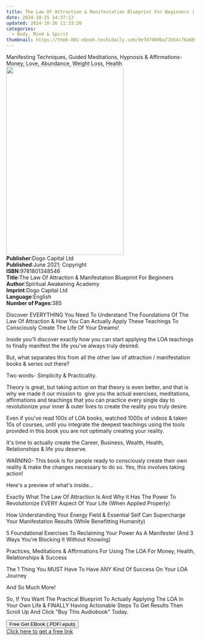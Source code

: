```yaml
---
title: The Law Of Attraction & Manifestation Blueprint For Beginners | Free Book
date: 2024-10-25 14:37:13
updated: 2024-10-26 11:33:20
categories:
  - Body, Mind & Spirit
thumbnail: https://thmb-001-ebook.techidaily.com/9e7d7469ba71b54c76a68fcef710e71eebd00c9f895037e2b33e616af61d0746.jpg
---
```

<main id="book-container">
  <div class="flex flex-col">
    <div class="book-brief flex-1 py-6 px-4 sm:p-6 md:py-10 md:px-8">
      <!-- brief-->
      <div class="book-brief-main">
        Manifesting Techniques, Guided Meditations, Hypnosis & Affirmations-
        Money, Love, Abundance, Weight Loss, Health
      </div>
    </div>
    <div
      class="book-meta-info flex-1 grid gap-4 col-start-1 col-end-3 row-start-1 sm:mb-6 sm:grid-cols-4 lg:gap-6 lg:col-start-2 lg:row-end-6 lg:row-span-6 lg:mb-0"
    >
      <div
        class="book-meta-info-left place-content-center mt-4 p-4 text-sm leading-6 col-start-2 col-span-2 dark:text-slate-400"
      >
        <img
          class="w-full h-500 object-cover rounded-lg sm:h-255 sm:col-span-2 lg:col-span-full"
          src="https://img-001-ebook.techidaily.com/b63afd26299561f41289d593ae9969cb8f79aaf0e835ca5c553ec7b7369561c4.jpg"
          alt=""
          width="312"
          height="500"
        />
      </div>
      <div
        class="book-meta-info-right mt-2 col-start-1 row-start-2 col-span-3 self-center"
      >
        <!-- meta data  -->
        <div class="flex flex-col px-4 md:px-8">
          <div class="flex-1">
            <strong>Publisher</strong>:<span class="px-2"
              >Dogo Capital Ltd</span
            >
          </div>
          <div class="flex-1">
            <strong>Published</strong>:<span class="px-2"
              >June 2021; Copyright</span
            >
          </div>
          <div class="flex-1">
            <strong>ISBN</strong>:<span class="px-2">9781801348546</span>
          </div>
          <div class="flex-1">
            <strong>Title</strong>:<span class="px-2"
              >The Law Of Attraction &amp; Manifestation Blueprint For
              Beginners</span
            >
          </div>
          <div class="flex-1">
            <strong>Author</strong>:<span class="px-2"
              >Spiritual Awakening Academy</span
            >
          </div>
          <div class="flex-1">
            <strong>Imprint</strong>:<span class="px-2">Dogo Capital Ltd</span>
          </div>
          <div class="flex-1">
            <strong>Language</strong>:<span class="px-2">English</span>
          </div>
          <div class="flex-1">
            <strong>Number of Pages</strong>:<span class="px-2">385</span>
          </div>
        </div>
      </div>
    </div>
    <div class="book-description flex-1 py-6 px-4 sm:p-6 md:py-10 md:px-8">
      <div class="book-description-main">
        <div accordion-content="" id="description">
          <p></p>
          <p>
            Discover EVERYTHING You Need To Understand The Foundations Of The
            Law Of Attraction &amp; How You Can Actually Apply These Teachings
            To Consciously Create The Life Of Your Dreams!
          </p>
          <p>
            Inside you'll discover exactly how you can start applying the LOA
            teachings to finally manifest the life you've always truly desired.
          </p>
          <p>
            But, what separates this from all the other law of attraction /
            manifestation books &amp; series out there?
          </p>
          <p>Two words- Simplicity &amp; Practicality.</p>
          <p>
            Theory is great, but taking action on that theory is even better,
            and that is why we made it our mission to &nbsp;give you the actual
            exercises, meditations, affirmations and teachings that you can
            practice every single day to revolutionize your inner &amp; outer
            lives to create the reality you truly desire.
          </p>
          <p>
            Even if you've read 100s of LOA books, watched 1000s of videos &amp;
            taken 10s of courses, until you integrate the deepest teachings
            using the tools provided in this book you are not optimally creating
            your reality.
          </p>
          <p>
            It's time to actually create the Career, Business, Wealth, Health,
            Relationships &amp; life you deserve.
          </p>
          <p>
            WARNING- This book is for people ready to consciously create their
            own reality &amp; make the changes necessary to do so. Yes, this
            involves taking action!
          </p>
          <p>Here's a preview of what's inside...</p>
          <p>
            Exactly What The Law Of Attraction Is And Why It Has The Power To
            Revolutionize EVERY Aspect Of Your Life (When Applied Properly)
          </p>
          <p>
            How Understanding Your Energy Field &amp; Essential Self Can
            Supercharge Your Manifestation Results (While Benefitting Humanity)
          </p>
          <p>
            5 Foundational Exercises To Reclaiming Your Power As A Manifester
            (And 3 Ways You're Blocking It Without Knowing)
          </p>
          <p>
            Practices, Meditations &amp; Affirmations For Using The LOA For
            Money, Health, Relationships &amp; Success
          </p>
          <p>
            The 1 Thing You MUST Have To Have ANY Kind Of Success On Your LOA
            Journey
          </p>
          <p>And So Much More!</p>
          <p>
            So, If You Want The Practical Blueprint To Actually Applying The LOA
            In Your Own Life &amp; FINALLY Having Actionable Steps To Get
            Results Then Scroll Up And Click "Buy This Audiobook" Today.
          </p>
          <p></p>
        </div>
        <div class="accordion-fader"></div>
      </div>
    </div>
    <div class="book-excerpts flex-1 py-6 px-4 sm:p-6 md:py-10 md:px-8"></div>
    <div
      class="book-about-author flex-1 py-6 px-4 sm:p-6 md:py-10 md:px-8"
    ></div>
    <div class="book-free-get flex-1 py-6 px-4 sm:p-6 md:py-10 md:px-8">
      <button
        id="btn-free-get"
        class="bg-blue-500 hover:bg-blue-700 text-white font-bold py-2 px-4 rounded"
      >
        Free Get EBook (.PDF/.epub)
      </button>
      <div id="countdown-display" class="px-2 text-lg mt-2"></div>
      <a
        id="free-link"
        class="hidden bg-blue-500 hover:bg-blue-700 text-white font-bold py-2 px-4 rounded"
        href="https://www.ebooks.com/en-us/book/210310000/the-law-of-attraction-manifestation-blueprint-for-beginners/spiritual-awakening-academy/"
        target="_blank"
        >Click here to get a free link</a
      >
    </div>
    <script>
      let countdownTime = 0;
      let countdownInterval = null;
      document
        .getElementById('btn-free-get')
        .addEventListener('click', startCountdown);
      function startCountdown() {
        countdownTime = new Date().getTime() + 60000 * 3;
        countdownInterval = setInterval(updateCountdown, 1000);
        document.getElementById('btn-free-get').disabled = true;
        document
          .getElementById('btn-free-get')
          .classList.add('bg-gray-500', 'cursor-not-allowed');
      }
      function updateCountdown() {
        let currentTime = new Date().getTime();
        let timeLeft = countdownTime - currentTime;
        let secondsLeft = Math.floor(timeLeft / 1000);
        document.getElementById('countdown-display').innerHTML =
          `Remaining time: ${secondsLeft} seconds.`;
        if (secondsLeft <= 0) {
          clearInterval(countdownInterval);
          document.getElementById('btn-free-get').classList.add('hidden');
          document.getElementById('free-link').classList.remove('hidden');
          document.getElementById('countdown-display').innerHTML = '';
        }
      }
    </script>
  </div>
</main>
